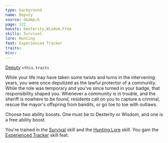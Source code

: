 ```yaml
---
type: background
name: Deputy 
source: G&amp;G
page: 122
boosts: Dexterity,Wisdom,Free
skills: Survival
lore: Hunting
feat: Experienced Tracker
traits: 
misc: 
---
```


[Deputy](###%20Deputy)
`=this.traits`


While your life may have taken some twists and turns in the intervening years, you were once deputized as the lawful protector of a community. While the role was temporary and you've since turned in your badge, that responsibility shaped you. Whenever a community is in trouble, and the sheriff is nowhere to be found, residents call on you to capture a criminal, rescue the mayor's offspring from bandits, or go toe to toe with outlaws.

Choose two ability boosts. One must be to Dexterity or Wisdom, and one is a free ability boost.

You're trained in the [Survival](Survival) skill and the [Hunting Lore](Hunting%20Lore) skill. You gain the [Experienced Tracker](Experienced%20Tracker) skill feat.

